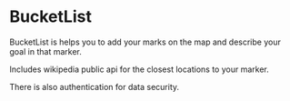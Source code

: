 # BucketList

BucketList is helps you to add your marks on the map and describe your goal in that marker.

Includes wikipedia public api for the closest locations to your marker. 

There is also authentication for data security.
